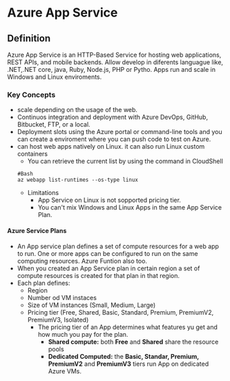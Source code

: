 # Azure App Service
## Definition
Azure App Service is an HTTP-Based Service for hosting web applications, REST APIs, and mobile backends. Allow develop in diferents  languague like, .NET,.NET core,
java, Ruby, Node.js, PHP or Pytho. Apps run and scale in Windows and Linux enviroments.

### Key Concepts
- scale depending on the usage of the web.
- Continuos integration and deployment with Azure DevOps, GitHub, Bitbucket, FTP, or a local.
- Deployment slots using the Azure portal or command-line tools and you can create a enviroment where you can push code to test on Azure.
- can host web apps natively on Linux. it can also run Linux custom containers
    * You can retrieve the current list by using the command in CloudShell
    ```
    #Bash
    az webapp list-runtimes --os-type linux
    ```
    * Limitations
        * App Service on Linux is not sopported pricing tier.
        * You can't mix Windows and Linux Apps in the same App Service Plan.
#### Azure Service Plans
- An App service plan defines a set of compute resources for a web app to run. One or more apps can be configured to run on the same computing resources. Azure Funtion also too.
- When you created an App Service plan in certain  region a set of compute resources is created for that plan in that region. 
- Each plan defines:
    * Region
    * Number od VM instaces
    * Size of VM instances (Small, Medium, Large)
    * Pricing tier (Free, Shared, Basic, Standard, Premium, PremiumV2, PremiumV3, Isolated)
        * The pricing tier of an App determines what features yu get and how much you pay for the plan.
            * **Shared compute:** both **Free** and **Shared**  share the resource pools
            * **Dedicated Computed:** the **Basic, Standar, Premium, PremiumV2** and **PremiumV3** tiers run App on dedicated Azure VMs.

 

